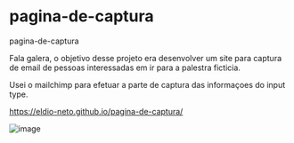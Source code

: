 # pagina-de-captura
pagina-de-captura


Fala galera, o objetivo desse projeto era desenvolver um site para captura de email de pessoas interessadas em ir para a palestra ficticia.

Usei o mailchimp para efetuar a parte de captura das informaçoes do input type.

https://eldio-neto.github.io/pagina-de-captura/

![image](https://user-images.githubusercontent.com/97411284/151639384-70f4782a-361a-444c-9563-fd36290bc27d.png)

